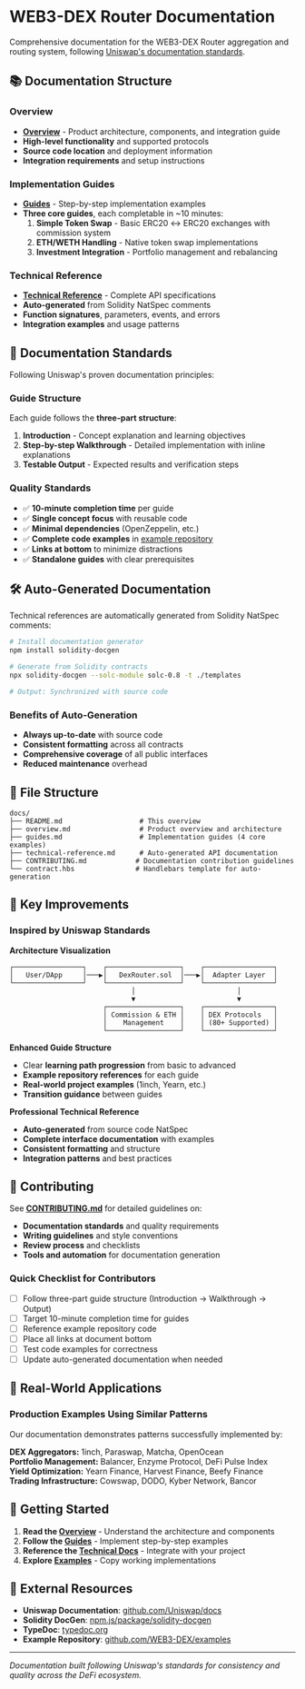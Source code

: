 # WEB3-DEX Router Documentation

Comprehensive documentation for the WEB3-DEX Router aggregation and routing system, following [Uniswap's documentation standards](https://github.com/Uniswap/docs).

## 📚 Documentation Structure

### Overview
- **[Overview](overview.md)** - Product architecture, components, and integration guide
- **High-level functionality** and supported protocols
- **Source code location** and deployment information
- **Integration requirements** and setup instructions

### Implementation Guides  
- **[Guides](guides.md)** - Step-by-step implementation examples
- **Three core guides**, each completable in ~10 minutes:
  1. **Simple Token Swap** - Basic ERC20 ↔ ERC20 exchanges with commission system
  2. **ETH/WETH Handling** - Native token swap implementations
  3. **Investment Integration** - Portfolio management and rebalancing

### Technical Reference
- **[Technical Reference](technical-reference.md)** - Complete API specifications
- **Auto-generated** from Solidity NatSpec comments
- **Function signatures**, parameters, events, and errors
- **Integration examples** and usage patterns

## 🎯 Documentation Standards

Following Uniswap's proven documentation principles:

### Guide Structure
Each guide follows the **three-part structure**:
1. **Introduction** - Concept explanation and learning objectives
2. **Step-by-step Walkthrough** - Detailed implementation with inline explanations  
3. **Testable Output** - Expected results and verification steps

### Quality Standards
- ✅ **10-minute completion time** per guide
- ✅ **Single concept focus** with reusable code
- ✅ **Minimal dependencies** (OpenZeppelin, etc.)
- ✅ **Complete code examples** in [example repository](https://github.com/WEB3-DEX/examples)
- ✅ **Links at bottom** to minimize distractions
- ✅ **Standalone guides** with clear prerequisites

## 🛠️ Auto-Generated Documentation

Technical references are automatically generated from Solidity NatSpec comments:

```bash
# Install documentation generator
npm install solidity-docgen

# Generate from Solidity contracts
npx solidity-docgen --solc-module solc-0.8 -t ./templates

# Output: Synchronized with source code
```

### Benefits of Auto-Generation
- **Always up-to-date** with source code
- **Consistent formatting** across all contracts
- **Comprehensive coverage** of all public interfaces
- **Reduced maintenance** overhead

## 📁 File Structure

```
docs/
├── README.md                   # This overview
├── overview.md                 # Product overview and architecture
├── guides.md                   # Implementation guides (4 core examples)
├── technical-reference.md      # Auto-generated API documentation
├── CONTRIBUTING.md            # Documentation contribution guidelines
└── contract.hbs               # Handlebars template for auto-generation
```

## 🚀 Key Improvements

### Inspired by Uniswap Standards

**Architecture Visualization**
```
┌─────────────────┐    ┌──────────────────┐    ┌─────────────────┐
│   User/DApp     │───▶│   DexRouter.sol  │───▶│  Adapter Layer  │
└─────────────────┘    └──────────────────┘    └─────────────────┘
                              │                         │
                              ▼                         ▼
                       ┌──────────────────┐    ┌─────────────────┐
                       │ Commission & ETH │    │ DEX Protocols   │
                       │    Management    │    │ (80+ Supported) │
                       └──────────────────┘    └─────────────────┘
```

**Enhanced Guide Structure**
- Clear **learning path progression** from basic to advanced
- **Example repository references** for each guide
- **Real-world project examples** (1inch, Yearn, etc.)
- **Transition guidance** between guides

**Professional Technical Reference**
- **Auto-generated** from source code NatSpec
- **Complete interface documentation** with examples
- **Consistent formatting** and structure
- **Integration patterns** and best practices

## 🤝 Contributing

See **[CONTRIBUTING.md](CONTRIBUTING.md)** for detailed guidelines on:

- **Documentation standards** and quality requirements
- **Writing guidelines** and style conventions  
- **Review process** and checklists
- **Tools and automation** for documentation generation

### Quick Checklist for Contributors

- [ ] Follow three-part guide structure (Introduction → Walkthrough → Output)
- [ ] Target 10-minute completion time for guides
- [ ] Reference example repository code
- [ ] Place all links at document bottom
- [ ] Test code examples for correctness
- [ ] Update auto-generated documentation when needed

## 🌟 Real-World Applications

### Production Examples Using Similar Patterns

Our documentation demonstrates patterns successfully implemented by:

**DEX Aggregators:** 1inch, Paraswap, Matcha, OpenOcean  
**Portfolio Management:** Balancer, Enzyme Protocol, DeFi Pulse Index  
**Yield Optimization:** Yearn Finance, Harvest Finance, Beefy Finance  
**Trading Infrastructure:** Cowswap, DODO, Kyber Network, Bancor

## 📖 Getting Started

1. **Read the [Overview](overview.md)** - Understand the architecture and components
2. **Follow the [Guides](guides.md)** - Implement step-by-step examples  
3. **Reference the [Technical Docs](technical-reference.md)** - Integrate with your project
4. **Explore [Examples](https://github.com/WEB3-DEX/examples)** - Copy working implementations

## 🔗 External Resources

- **Uniswap Documentation**: [github.com/Uniswap/docs](https://github.com/Uniswap/docs)
- **Solidity DocGen**: [npm.js/package/solidity-docgen](https://www.npmjs.com/package/solidity-docgen)
- **TypeDoc**: [typedoc.org](https://typedoc.org/)
- **Example Repository**: [github.com/WEB3-DEX/examples](https://github.com/WEB3-DEX/examples)

---

*Documentation built following Uniswap's standards for consistency and quality across the DeFi ecosystem.* 